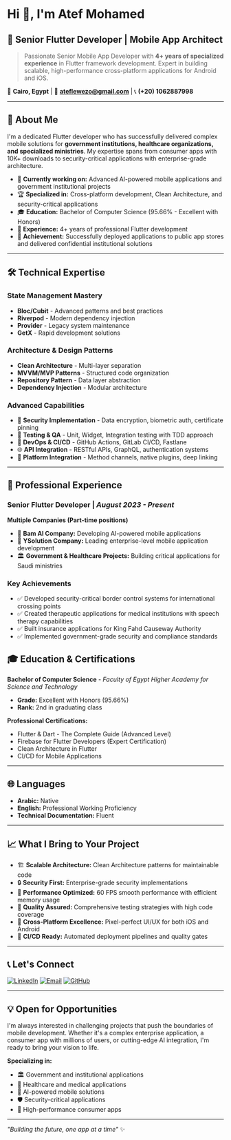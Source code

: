 # Hi 👋, I'm Atef Mohamed

## 🚀 Senior Flutter Developer | Mobile App Architect

> Passionate Senior Mobile App Developer with **4+ years of specialized experience** in Flutter framework development. Expert in building scalable, high-performance cross-platform applications for Android and iOS.

📍 **Cairo, Egypt** | 📧 **ateflewezo@gmail.com** | 📞 **(+20) 1062887998**

---

## 🎯 About Me

I'm a dedicated Flutter developer who has successfully delivered complex mobile solutions for **government institutions, healthcare organizations, and specialized ministries**. My expertise spans from consumer apps with 10K+ downloads to security-critical applications with enterprise-grade architecture.

- 🔭 **Currently working on:** Advanced AI-powered mobile applications and government institutional projects
- 🏆 **Specialized in:** Cross-platform development, Clean Architecture, and security-critical applications
- 🎓 **Education:** Bachelor of Computer Science (95.66% - Excellent with Honors)
- 💼 **Experience:** 4+ years of professional Flutter development
- 🌟 **Achievement:** Successfully deployed applications to public app stores and delivered confidential institutional solutions

---

## 🛠️ Technical Expertise

### **State Management Mastery**
- **Bloc/Cubit** - Advanced patterns and best practices
- **Riverpod** - Modern dependency injection
- **Provider** - Legacy system maintenance
- **GetX** - Rapid development solutions

### **Architecture & Design Patterns**
- **Clean Architecture** - Multi-layer separation
- **MVVM/MVP Patterns** - Structured code organization
- **Repository Pattern** - Data layer abstraction
- **Dependency Injection** - Modular architecture

### **Advanced Capabilities**
- 🔐 **Security Implementation** - Data encryption, biometric auth, certificate pinning
- 🧪 **Testing & QA** - Unit, Widget, Integration testing with TDD approach
- 🚀 **DevOps & CI/CD** - GitHub Actions, GitLab CI/CD, Fastlane
- 🌐 **API Integration** - RESTful APIs, GraphQL, authentication systems
- 📱 **Platform Integration** - Method channels, native plugins, deep linking

---

## 💼 Professional Experience

### **Senior Flutter Developer** | *August 2023 - Present*
**Multiple Companies (Part-time positions)**
- 🤖 **Bam AI Company:** Developing AI-powered mobile applications
- 🏢 **YSolution Company:** Leading enterprise-level mobile application development
- 🏛️ **Government & Healthcare Projects:** Building critical applications for Saudi ministries

### **Key Achievements**
- ✅ Developed security-critical border control systems for international crossing points
- ✅ Created therapeutic applications for medical institutions with speech therapy capabilities
- ✅ Built insurance applications for King Fahd Causeway Authority
- ✅ Implemented government-grade security and compliance standards

## 🎓 Education & Certifications

**Bachelor of Computer Science** - *Faculty of Egypt Higher Academy for Science and Technology*
- **Grade:** Excellent with Honors (95.66%)
- **Rank:** 2nd in graduating class

**Professional Certifications:**
- Flutter & Dart - The Complete Guide (Advanced Level)
- Firebase for Flutter Developers (Expert Certification)
- Clean Architecture in Flutter
- CI/CD for Mobile Applications

---

## 🌐 Languages

- **Arabic:** Native
- **English:** Professional Working Proficiency
- **Technical Documentation:** Fluent

---

## 📈 What I Bring to Your Project

- 🏗️ **Scalable Architecture:** Clean Architecture patterns for maintainable code
- 🔒 **Security First:** Enterprise-grade security implementations
- 🚀 **Performance Optimized:** 60 FPS smooth performance with efficient memory usage
- 🧪 **Quality Assured:** Comprehensive testing strategies with high code coverage
- 📱 **Cross-Platform Excellence:** Pixel-perfect UI/UX for both iOS and Android
- 🔄 **CI/CD Ready:** Automated deployment pipelines and quality gates

---

## 📞 Let's Connect

[![LinkedIn](https://img.shields.io/badge/LinkedIn-0077B5?style=for-the-badge&logo=linkedin&logoColor=white)](LinkedIn)
[![Email](https://img.shields.io/badge/Email-D14836?style=for-the-badge&logo=gmail&logoColor=white)](mailto:ateflewezo@gmail.com)
[![GitHub](https://img.shields.io/badge/GitHub-100000?style=for-the-badge&logo=github&logoColor=white)](https://github.com/YourGitHubUsername)

---

## 💡 Open for Opportunities

I'm always interested in challenging projects that push the boundaries of mobile development. Whether it's a complex enterprise application, a consumer app with millions of users, or cutting-edge AI integration, I'm ready to bring your vision to life.

**Specializing in:**
- 🏛️ Government and institutional applications
- 🏥 Healthcare and medical applications  
- 🤖 AI-powered mobile solutions
- 🛡️ Security-critical applications
- 📱 High-performance consumer apps

---

*"Building the future, one app at a time"* ✨
